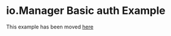 # io.Manager Basic auth Example

This example has been moved [here](https://github.com/InteropIO/manager-examples/tree/main/auth-basic)
